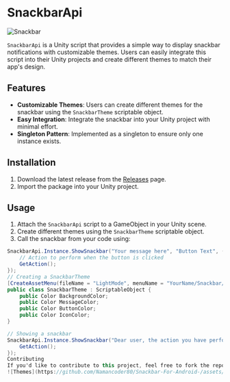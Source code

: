 # SnackbarApi

![Snackbar](https://github.com/Namancoder80/Snackbar-For-Android-/assets/96739382/849d6c30-3b0c-405f-a4fd-5e10a00842ac)

`SnackbarApi` is a Unity script that provides a simple way to display snackbar notifications with customizable themes. Users can easily integrate this script into their Unity projects and create different themes to match their app's design.

## Features

- **Customizable Themes**: Users can create different themes for the snackbar using the `SnackbarTheme` scriptable object.
- **Easy Integration**: Integrate the snackbar into your Unity project with minimal effort.
- **Singleton Pattern**: Implemented as a singleton to ensure only one instance exists.

## Installation

1. Download the latest release from the [Releases](https://github.com/YourUsername/YourRepository/releases) page.
2. Import the package into your Unity project.

## Usage

1. Attach the `SnackbarApi` script to a GameObject in your Unity scene.
2. Create different themes using the `SnackbarTheme` scriptable object.
3. Call the snackbar from your code using:

```csharp
SnackbarApi.Instance.ShowSnackbar("Your message here", "Button Text", () => {
    // Action to perform when the button is clicked
    GetAction();
});
// Creating a SnackbarTheme
[CreateAssetMenu(fileName = "LightMode", menuName = "YourName/Snackbar/Themes")]
public class SnackbarTheme : ScriptableObject {
    public Color BackgroundColor;
    public Color MessageColor;
    public Color ButtonColor;
    public Color IconColor;
}

// Showing a snackbar
SnackbarApi.Instance.ShowSnackbar("Dear user, the action you have performed is invalid", "Try Again", () => {
    GetAction();
});
Contributing
If you'd like to contribute to this project, feel free to fork the repository and submit a pull request.
![Themes](https://github.com/Namancoder80/Snackbar-For-Android-/assets/96739382/a1604452-9da1-47e3-a602-eb1b4db51414)
